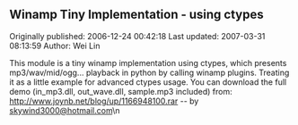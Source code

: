 ## Winamp Tiny  Implementation - using ctypes

Originally published: 2006-12-24 00:42:18
Last updated: 2007-03-31 08:13:59
Author: Wei Lin

This module is a tiny winamp implementation using ctypes, which presents mp3/wav/mid/ogg... playback in python by calling winamp plugins. Treating it as a little example for advanced ctypes usage. You can download the full demo (in_mp3.dll, out_wave.dll, sample.mp3 included) from:  http://www.joynb.net/blog/up/1166948100.rar  -- by skywind3000@hotmail.com\n